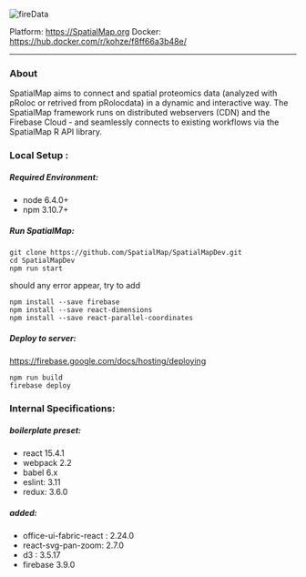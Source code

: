 ![fireData](http://frapbot.kohze.com/SpatialMaps/SpatialMap_cover.jpg)

Platform: https://SpatialMap.org 
Docker: https://hub.docker.com/r/kohze/f8ff66a3b48e/

---

### About

SpatialMap aims to connect and spatial proteomics data (analyzed with pRoloc or retrived from pRolocdata) in a dynamic and interactive way. The SpatialMap framework runs on distributed webservers (CDN) and the Firebase Cloud - and seamlessly connects to existing workflows via the SpatialMap R API library. 

### Local Setup :

##### Required Environment:
- node 6.4.0+
- npm 3.10.7+

##### Run SpatialMap:
```
git clone https://github.com/SpatialMap/SpatialMapDev.git
cd SpatialMapDev
npm run start
```

should any error appear, try to add

```
npm install --save firebase
npm install --save react-dimensions
npm install --save react-parallel-coordinates
```

##### Deploy to server:
https://firebase.google.com/docs/hosting/deploying
```
npm run build
firebase deploy
```

### Internal Specifications:

##### boilerplate preset:
- react 15.4.1
- webpack 2.2
- babel 6.x
- eslint: 3.11
- redux: 3.6.0

##### added:
- office-ui-fabric-react : 2.24.0
- react-svg-pan-zoom: 2.7.0
- d3 : 3.5.17
- firebase 3.9.0
